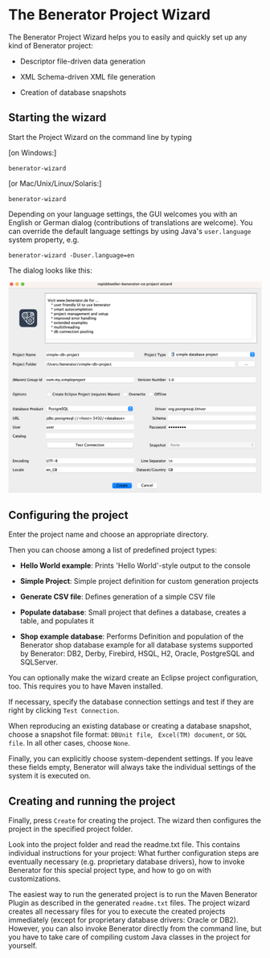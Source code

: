 # The Benerator Project Wizard

The Benerator Project Wizard helps you to easily and quickly set up any kind of Benerator project:

* Descriptor file-driven data generation

* XML Schema-driven XML file generation

* Creation of database snapshots

## Starting the wizard

Start the Project Wizard on the command line by typing

[on Windows:]

```shell
benerator-wizard
```

[or Mac/Unix/Linux/Solaris:]

```shell
benerator-wizard
```

Depending on your language settings, the GUI welcomes you with an English or German dialog (contributions of translations are welcome). You can
override the default language settings by using Java's `user.language` system property, e.g.

```shell
benerator-wizard -Duser.language=en
```

The dialog looks like this:

![](assets/benerator_projectwizard.png)

## Configuring the project

Enter the project name and choose an appropriate directory.

Then you can choose among a list of predefined project types:

* **Hello World example**: Prints 'Hello World'-style output to the console

* **Simple Project**: Simple project definition for custom generation projects

* **Generate CSV file**: Defines generation of a simple CSV file

* **Populate database**: Small project that defines a database, creates a table, and populates it

* **Shop example database**: Performs Definition and population of the Benerator shop database example for all database systems supported by Benerator:
  DB2, Derby, Firebird, HSQL, H2, Oracle, PostgreSQL and SQLServer.

You can optionally make the wizard create an Eclipse project configuration, too. This requires you to have Maven installed.

If necessary, specify the database connection settings and test if they are right by clicking `Test Connection`.

When reproducing an existing database or creating a database snapshot, choose a snapshot file format: `DBUnit file`, `
Excel(TM) document`, or `SQL file`. In all other cases, choose `None`.

Finally, you can explicitly choose system-dependent settings. If you leave these fields empty, Benerator will always take the individual settings of
the system it is executed on.

## Creating and running the project

Finally, press `Create` for creating the project. The wizard then configures the project in the specified project folder.

Look into the project folder and read the readme.txt file. This contains individual instructions for your project: What further configuration steps
are eventually necessary (e.g. proprietary database drivers), how to invoke Benerator for this special project type, and how to go on with
customizations.

The easiest way to run the generated project is to run the Maven Benerator Plugin as described in the generated `readme.txt` files. The project wizard
creates all necessary files for you to execute the created projects immediately (except for proprietary database drivers: Oracle or DB2). 
However, you can also invoke Benerator directly from the command line, but you have to take care
of compiling custom Java classes in the project for yourself.